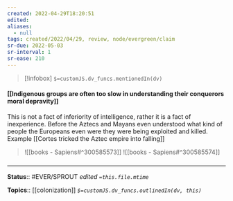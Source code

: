 ```yaml
---
created: 2022-04-29T18:20:51 
edited: 
aliases:
  - null
tags: created/2022/04/29, review, node/evergreen/claim
sr-due: 2022-05-03
sr-interval: 1
sr-ease: 210
---
```

> [!infobox]
`$=customJS.dv_funcs.mentionedIn(dv)`

#### [[Indigenous groups are often too slow in understanding their conquerors moral depravity]]

This is not a fact of inferiority of intelligence, rather it is a fact of inexperience. 
Before the Aztecs and Mayans even understood what kind of people the Europeans even were they were being exploited and killed.
Example
[[Cortes tricked the Aztec empire into falling]]

> ![[books - Sapiens#^300585573]]
> ![[books - Sapiens#^300585574]]


### <hr class="footnote"/>

**Status**:: #EVER/SPROUT
*edited `=this.file.mtime`*

**Topics**:: [[colonization]]
*`$=customJS.dv_funcs.outlinedIn(dv, this)`*
